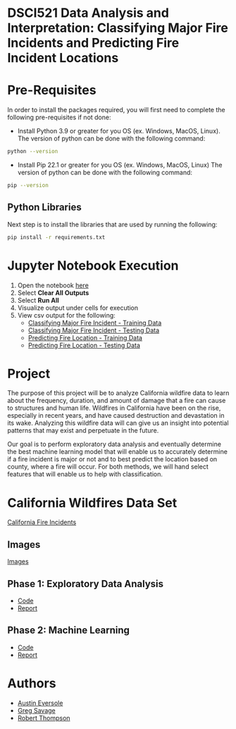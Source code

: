 # DSCI521 Data Analysis and Interpretation: Classifying Major Fire Incidents and Predicting Fire Incident Locations


# Pre-Requisites
In order to install the packages required, you will first need to complete the following pre-requisites if not done:
- Install Python 3.9 or greater for you OS (ex. Windows, MacOS, Linux). The version of python can be done with the following command:
```bash
python --version
```
- Install Pip 22.1 or greater for you OS (ex. Windows, MacOS, Linux) The version of python can be done with the following command:
```bash
pip --version
```

## Python Libraries
Next step is to install the libraries that are used by running the following:
```bash
pip install -r requirements.txt
```

# Jupyter Notebook Execution
1. Open the notebook [here](phase-2/Phase_2_Code.ipynb)
2. Select **Clear All Outputs**
3. Select **Run All**
4. Visualize output under cells for execution
5. View csv output for the following:
    - [Classifying Major Fire Incident - Training Data](phase-2/train-major-fire-incident-classifier-results.csv)
    - [Classifying Major Fire Incident - Testing Data](phase-2/test-major-fire-incident-classifier-results.csv)
    - [Predicting Fire Location - Training Data](phase-2/train-fire-incident-location-classifier-results.csv)
    - [Predicting Fire Location - Testing Data](phase-2/test-fire-incident-location-classifier-results.csv)


# Project
The purpose of this project will be to analyze California wildfire data to learn about the frequency, duration, and amount of damage that a fire can cause to structures and human life. Wildfires in California have been on the rise, especially in recent years, and have caused destruction and devastation in its wake. Analyzing this wildfire data will can give us an insight into potential patterns that may exist and perpetuate in the future.

Our goal is to perform exploratory data analysis and eventually determine the best machine learning model that will enable us to accurately determine if a fire incident is major or not and to best predict the location based on county, where a fire will occur. For both methods, we will hand select features that will enable us to help with classification.

# California Wildfires Data Set
[California Fire Incidents](data/California_Fire_Incidents.csv)

## Images
[Images](images/)

## Phase 1: Exploratory Data Analysis
- [Code](phase-1/Phase_1_Code.ipynb)
- [Report](phase-1/Phase_1_Report.ipynb)

## Phase 2: Machine Learning
- [Code](phase-2/Phase_2_Code.ipynb)
- [Report](phase-2/Final_Report.ipynb)

# Authors
- [Austin Eversole](ae588@drexel.edu)
- [Greg Savage](gs824@drexel.edu)
- [Robert Thompson](rt598@drexel.edu)
